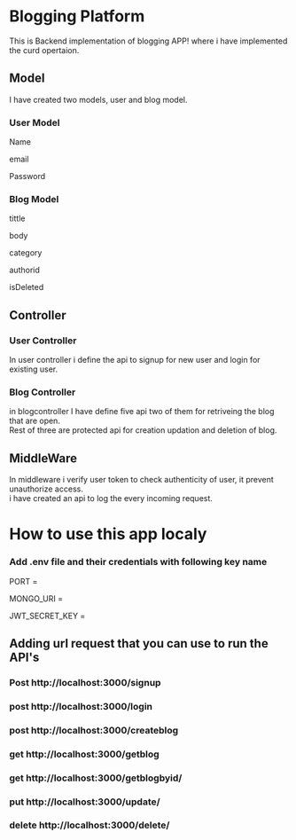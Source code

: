 <h1>Blogging Platform</h1>
<p> This is Backend implementation of blogging APP! where i have implemented the curd opertaion.
</p>

<h2>Model</h2>
<p> I have created two models, user and blog model.</p>
<h3>User Model</h3>
<p>Name</p>
<p>email</p>
<p>Password</p>

<h3>Blog Model</h3>
<p>tittle</p>
<p>body</p>
<p>category</p>
<p>authorid</p>
<p>isDeleted</p>

<h2> Controller </h2>
<h3> User Controller </h3>
<p>In user controller i define the api to signup for new user and login for existing user.</p>

<h3> Blog Controller </h3>
<p>in blogcontroller I have define five api two of them for retriveing the blog that are open. <br>
Rest of three are protected api for creation updation and deletion of blog. </p>

<h2> MiddleWare</h2>
<p> In middleware i verify user token to check authenticity of user, it prevent unauthorize access. <br>
i have created an api to log the every incoming request.</p>


<h1>How to use this app localy</h1>
<h3> Add .env file and their credentials with following key name</h3>
<p>PORT =</p>
<p>MONGO_URI =</p>
<p>JWT_SECRET_KEY =</p>

<h2> Adding url request that you can use to run the API's</h2>
<h3>Post  http://localhost:3000/signup</h3>
<h3>post http://localhost:3000/login</h3>
<h3>post http://localhost:3000/createblog</h3>
<h3>get http://localhost:3000/getblog</h3>
<h3>get http://localhost:3000/getblogbyid/</h3>
<h3>put http://localhost:3000/update/</h3>
<h3>delete http://localhost:3000/delete/</h3>